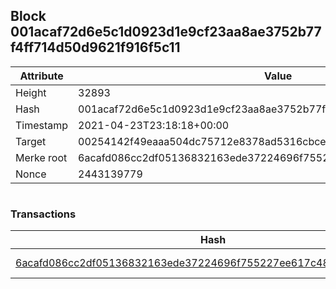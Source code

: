 ## Block 001acaf72d6e5c1d0923d1e9cf23aa8ae3752b77f4ff714d50d9621f916f5c11

Attribute | Value
--- | ---
Height | 32893
Hash | 001acaf72d6e5c1d0923d1e9cf23aa8ae3752b77f4ff714d50d9621f916f5c11
Timestamp | 2021-04-23T23:18:18+00:00
Target | 00254142f49eaaa504dc75712e8378ad5316cbcead634704b3734b6271167cc4
Merke root | 6acafd086cc2df05136832163ede37224696f755227ee617c483dd4195ac46d3
Nonce | 2443139779

```

```

### Transactions

Hash | Amount
--- | ---
[6acafd086cc2df05136832163ede37224696f755227ee617c483dd4195ac46d3](6acafd086cc2df05136832163ede37224696f755227ee617c483dd4195ac46d3.md) | 10.00000000 SKEPTI 
